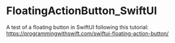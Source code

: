 # FloatingActionButton_SwiftUI
A test of a floating button in SwiftUI following this tutorial: https://programmingwithswift.com/swiftui-floating-action-button/
